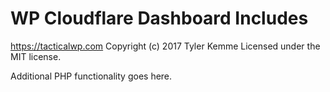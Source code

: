 # WP Cloudflare Dashboard Includes #
https://tacticalwp.com
Copyright (c) 2017 Tyler Kemme
Licensed under the MIT license.

Additional PHP functionality goes here.